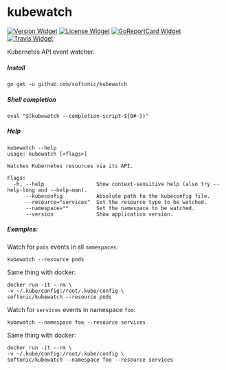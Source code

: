# kubewatch

[![Version Widget]][Version] [![License Widget]][License] [![GoReportCard Widget]][GoReportCard] [![Travis Widget]][Travis]

[Version]: https://github.com/softonic/kubewatch/releases
[Version Widget]: https://img.shields.io/github/release/softonic/kubewatch.svg?maxAge=60
[License]: http://www.apache.org/licenses/LICENSE-2.0.txt
[License Widget]: https://img.shields.io/badge/license-APACHE2-1eb0fc.svg
[GoReportCard]: https://goreportcard.com/report/softonic/kubewatch
[GoReportCard Widget]: https://goreportcard.com/badge/softonic/kubewatch
[Travis]: https://travis-ci.org/softonic/kubewatch
[Travis Widget]: https://travis-ci.org/softonic/kubewatch.svg?branch=master

Kubernetes API event watcher.

##### Install

```
go get -u github.com/softonic/kubewatch
```

##### Shell completion

```
eval "$(kubewatch --completion-script-${0#-})"
```

##### Help

```
kubewatch --help
usage: kubewatch [<flags>]

Watches Kubernetes resources via its API.

Flags:
  -h, --help                 Show context-sensitive help (also try --help-long and --help-man).
      --kubeconfig           Absolute path to the kubeconfig file.
      --resource="services"  Set the resource type to be watched.
      --namespace=""         Set the namespace to be watched.
      --version              Show application version.
```

##### Examples:

Watch for `pods` events in all `namespaces`:
```
kubewatch --resource pods
```

Same thing with docker:
```
docker run -it --rm \
-v ~/.kube/config:/root/.kube/config \
softonic/kubewatch --resource pods
```

Watch for `services` events in namespace `foo`:
```
kubewatch --namespace foo --resource services
```

Same thing with docker:
```
docker run -it --rm \
-v ~/.kube/config:/root/.kube/config \
softonic/kubewatch --namespace foo --resource services
```
